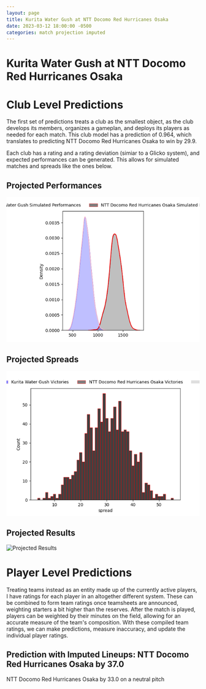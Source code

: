 ```yaml
---  
layout: page  
title: Kurita Water Gush at NTT Docomo Red Hurricanes Osaka  
date: 2023-03-12 18:00:00 -0500  
categories: match projection imputed  
---
```

# Kurita Water Gush at NTT Docomo Red Hurricanes Osaka

# Club Level Predictions


The first set of predictions treats a club as the smallest object, as the club develops its members, organizes a gameplan, and deploys its players as needed for each match. This club model has a prediction of 0.964, which translates to predicting NTT Docomo Red Hurricanes Osaka to win by 29.9.

Each club has a rating and a rating deviation (simiar to a Glicko system), and expected performances can be generated. This allows for simulated matches and spreads like the ones below.
## Projected Performances


![Projected Performances](plots/performances_2023-03-12-NTTDocomoRedHurricanesOsaka-KuritaWaterGush.png)
## Projected Spreads


![Projected Spreads](plots/spreads_2023-03-12-NTTDocomoRedHurricanesOsaka-KuritaWaterGush.png)
## Projected Results


![Projected Results](plots/resultbar_2023-03-12-NTTDocomoRedHurricanesOsaka-KuritaWaterGush.png)
# Player Level Predictions


Treating teams instead as an entity made up of the currently active players, I have ratings for each player in an altogether different system. These can be combined to form team ratings once teamsheets are announced, weighting starters a bit higher than the reserves. After the match is played, players can be weighted by their minutes on the field, allowing for an accurate measure of the team's composition. With these compiled team ratings, we can make predictions, measure inaccuracy, and update the individual player ratings.
## Prediction with Imputed Lineups: NTT Docomo Red Hurricanes Osaka by 37.0


NTT Docomo Red Hurricanes Osaka by 33.0 on a neutral pitch

